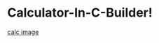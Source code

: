 # Calculator-In-C-Builder!
[calc image](https://user-images.githubusercontent.com/99003321/166431158-6f24fee1-f935-4198-91d0-40f5489775b8.jpg)

